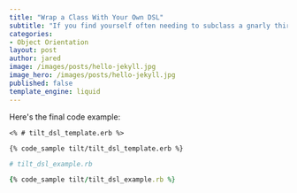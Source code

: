 ```yaml
---
title: "Wrap a Class With Your Own DSL"
subtitle: "If you find yourself often needing to subclass a gnarly third-party Ruby class and configure it before use, you might want to wrap it in your own DSL."
categories:
- Object Orientation
layout: post
author: jared
image: /images/posts/hello-jekyll.jpg
image_hero: /images/posts/hello-jekyll.jpg
published: false
template_engine: liquid
---
```


Here's the final code example:

```erb
<% # tilt_dsl_template.erb %>

{% code_sample tilt/tilt_dsl_template.erb %}
```

```ruby
# tilt_dsl_example.rb

{% code_sample tilt/tilt_dsl_example.rb %}
```